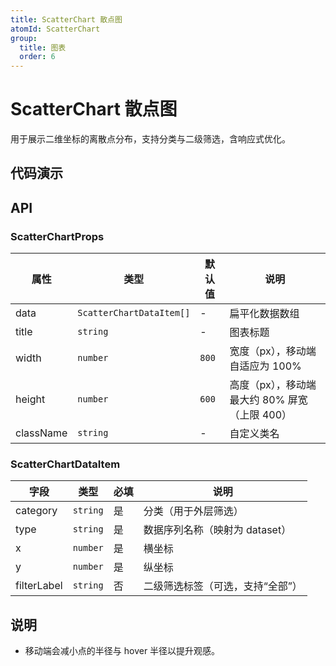 ```yaml
---
title: ScatterChart 散点图
atomId: ScatterChart
group:
  title: 图表
  order: 6
---
```


# ScatterChart 散点图

用于展示二维坐标的离散点分布，支持分类与二级筛选，含响应式优化。

## 代码演示

<code src="../demos/charts/scatter.tsx" background="var(--main-bg-color)" iframe=540></code>

## API

### ScatterChartProps

| 属性      | 类型                     | 默认值 | 说明                                          |
| --------- | ------------------------ | ------ | --------------------------------------------- |
| data      | `ScatterChartDataItem[]` | -      | 扁平化数据数组                                |
| title     | `string`                 | -      | 图表标题                                      |
| width     | `number`                 | `800`  | 宽度（px），移动端自适应为 100%               |
| height    | `number`                 | `600`  | 高度（px），移动端最大约 80% 屏宽（上限 400） |
| className | `string`                 | -      | 自定义类名                                    |

### ScatterChartDataItem

| 字段        | 类型     | 必填 | 说明                             |
| ----------- | -------- | ---- | -------------------------------- |
| category    | `string` | 是   | 分类（用于外层筛选）             |
| type        | `string` | 是   | 数据序列名称（映射为 dataset）   |
| x           | `number` | 是   | 横坐标                           |
| y           | `number` | 是   | 纵坐标                           |
| filterLabel | `string` | 否   | 二级筛选标签（可选，支持“全部”） |

## 说明

- 移动端会减小点的半径与 hover 半径以提升观感。
